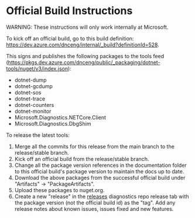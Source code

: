 Official Build Instructions
===========================

WARNING: These instructions will only work internally at Microsoft.

To kick off an official build, go to this build definition: https://dev.azure.com/dnceng/internal/_build?definitionId=528.

This signs and publishes the following packages to the tools feed (https://pkgs.dev.azure.com/dnceng/public/_packaging/dotnet-tools/nuget/v3/index.json):
 - dotnet-dump
 - dotnet-gcdump
 - dotnet-sos
 - dotnet-trace
 - dotnet-counters
 - dotnet-monitor
 - Microsoft.Diagnostics.NETCore.Client
 - Microsoft.Diagnostics.DbgShim

To release the latest tools:

1) Merge all the commits for this release from the main branch to the release/stable branch.
2) Kick off an official build from the release/stable branch.
3) Change all the package version references in the documentation folder to this official build's package version to maintain the docs up to date.
4) Download the above packages from the successful official build under "Artifacts" -> "PackageArtifacts".
5) Upload these packages to nuget.org.
6) Create a new "release" in the [releases](https://github.com/dotnet/diagnostics/releases) diagnostics repo release tab with the package version (not the official build id) as the "tag". Add any release notes about known issues, issues fixed and new features.

